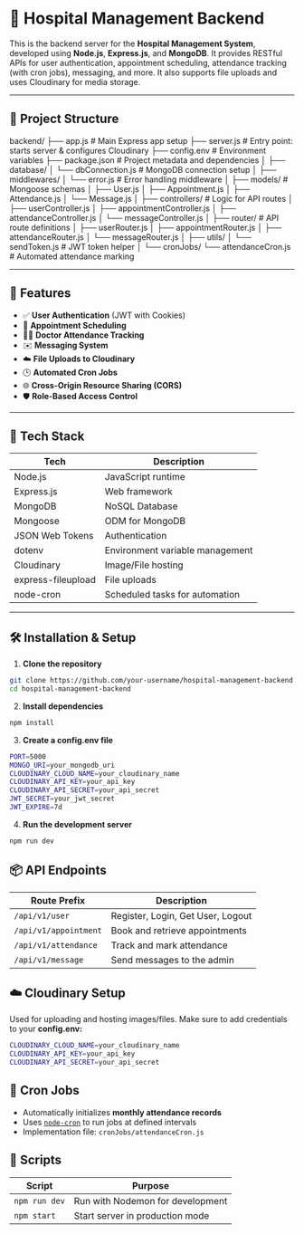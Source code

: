 # 🏥 Hospital Management Backend

This is the backend server for the **Hospital Management System**, developed using **Node.js**, **Express.js**, and **MongoDB**. It provides RESTful APIs for user authentication, appointment scheduling, attendance tracking (with cron jobs), messaging, and more. It also supports file uploads and uses Cloudinary for media storage.

---

## 📂 Project Structure

backend/
├── app.js # Main Express app setup
├── server.js # Entry point: starts server & configures Cloudinary
├── config.env # Environment variables
├── package.json # Project metadata and dependencies
│
├── database/
│ └── dbConnection.js # MongoDB connection setup
│
├── middlewares/
│ └── error.js # Error handling middleware
│
├── models/ # Mongoose schemas
│ ├── User.js
│ ├── Appointment.js
│ ├── Attendance.js
│ └── Message.js
│
├── controllers/ # Logic for API routes
│ ├── userController.js
│ ├── appointmentController.js
│ ├── attendanceController.js
│ └── messageController.js
│
├── router/ # API route definitions
│ ├── userRouter.js
│ ├── appointmentRouter.js
│ ├── attendanceRouter.js
│ └── messageRouter.js
│
├── utils/
│ └── sendToken.js # JWT token helper
│
└── cronJobs/
└── attendanceCron.js # Automated attendance marking


---

## 🚀 Features

- ✅ **User Authentication** (JWT with Cookies)
- 📅 **Appointment Scheduling**
- 🧑‍⚕️ **Doctor Attendance Tracking**
- ✉️ **Messaging System**
- ☁️ **File Uploads to Cloudinary**
- 🕒 **Automated Cron Jobs**
- 🌐 **Cross-Origin Resource Sharing (CORS)**
- 🛡️ **Role-Based Access Control**

---

## 🧰 Tech Stack

| Tech               | Description                           |
|--------------------|---------------------------------------|
| Node.js            | JavaScript runtime                    |
| Express.js         | Web framework                         |
| MongoDB            | NoSQL Database                        |
| Mongoose           | ODM for MongoDB                       |
| JSON Web Tokens    | Authentication                        |
| dotenv             | Environment variable management       |
| Cloudinary         | Image/File hosting                    |
| express-fileupload | File uploads                          |
| node-cron          | Scheduled tasks for automation        |

---

## 🛠️ Installation & Setup

1. **Clone the repository**

```bash
git clone https://github.com/your-username/hospital-management-backend.git
cd hospital-management-backend 
```

2. **Install dependencies**

```bash
npm install
```

3. **Create a config.env file**

```bash
PORT=5000
MONGO_URI=your_mongodb_uri
CLOUDINARY_CLOUD_NAME=your_cloudinary_name
CLOUDINARY_API_KEY=your_api_key
CLOUDINARY_API_SECRET=your_api_secret
JWT_SECRET=your_jwt_secret
JWT_EXPIRE=7d
```

4. **Run the development server**

```bash
npm run dev
```

## 📦 API Endpoints

| Route Prefix         | Description                      |
|----------------------|----------------------------------|
| `/api/v1/user`       | Register, Login, Get User, Logout|
| `/api/v1/appointment`| Book and retrieve appointments   |
| `/api/v1/attendance` | Track and mark attendance        |
| `/api/v1/message`    | Send messages to the admin       |

## ☁️ Cloudinary Setup

Used for uploading and hosting images/files. Make sure to add credentials to your **config.env:**


```bash
CLOUDINARY_CLOUD_NAME=your_cloudinary_name
CLOUDINARY_API_KEY=your_api_key
CLOUDINARY_API_SECRET=your_api_secret
```

## 📅 Cron Jobs

- Automatically initializes **monthly attendance records**
- Uses [`node-cron`](https://www.npmjs.com/package/node-cron) to run jobs at defined intervals
- Implementation file: `cronJobs/attendanceCron.js`

## 📜 Scripts

| Script         | Purpose                             |
|----------------|-------------------------------------|
| `npm run dev`  | Run with Nodemon for development    |
| `npm start`    | Start server in production mode     |
